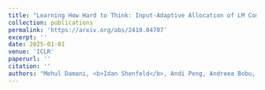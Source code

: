 ```yaml
---
title: "Learning How Hard to Think: Input-Adaptive Allocation of LM Computation"
collection: publications
permalink: 'https://arxiv.org/abs/2410.04707'
excerpt: ''
date: 2025-01-01
venue: 'ICLR'
paperurl: ''
citation: ''
authors: "Mehul Damani, <b>Idan Shenfeld</b>, Andi Peng, Andreea Bobu, Jacob Andreas"
---
```

